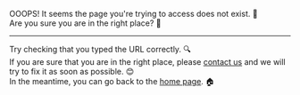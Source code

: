 OOOPS! It seems the page you're trying to access does not exist. 🙈  
Are you sure you are in the right place? 🤔  

<hr>

Try checking that you typed the URL correctly. 🔍  
If you are sure that you are in the right place, please [contact us](/contact) and we will try to fix it as soon as possible. 😊  
In the meantime, you can go back to the [home page](/). 🏠  